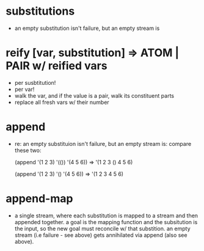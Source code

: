 # substitutions
- an empty substitution isn't failure, but an empty stream is

# reify [var, substitution] => ATOM | PAIR w/ reified vars
- per susbtitution!
- per var!
- walk the var, and if the value is a pair, walk its constituent parts
- replace all fresh vars w/ their number

# append
- re: an empty substituion isn't failure, but an empty stream is:
  compare these two:

  (append '(1 2 3) '(()) '(4 5 6))
  => '(1 2 3 () 4 5 6)

  (append '(1 2 3) '() '(4 5 6))
  => '(1 2 3 4 5 6)

# append-map
- a single stream, where each substitution is mapped to a stream and then
  appended together. a goal is the mapping function and the subsitution is
  the input, so the new goal must reconcile w/ that substition. an empty
  stream (i.e failure - see above) gets annihilated via append (also see above).

